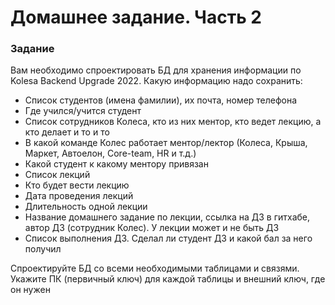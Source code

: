 # Домашнее задание. Часть 2

### Задание
Вам необходимо спроектировать БД для хранения информации по Kolesa Backend Upgrade 2022. 
Какую информацию надо сохранить:
- Список студентов (имена фамилии), их почта, номер телефона
- Где учился/учится студент
- Список сотрудников Колеса, кто из них ментор, кто ведет лекцию, а кто делает и то и то
- В какой команде Колес работает ментор/лектор (Колеса, Крыша, Маркет, Автоелон, Core-team, HR и т.д.)
- Какой студент к какому ментору привязан
- Список лекций
- Кто будет вести лекцию
- Дата проведения лекций
- Длительность одной лекции
- Название домашнего задание по лекции, ссылка на ДЗ в гитхабе, автор ДЗ (сотрудник Колес). У лекции может и не быть ДЗ
- Список выполнения ДЗ. Сделал ли студент ДЗ и какой бал за него получил

Спроектируйте БД со всеми необходимыми таблицами и связями. Укажите ПК (первичный ключ) для каждой таблицы и внешний ключ, где он нужен